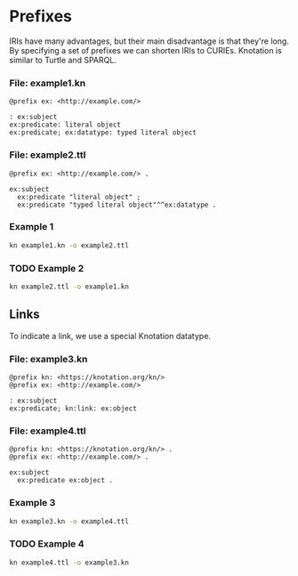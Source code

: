 # Prefixes

IRIs have many advantages, but their main disadvantage is that they're long. By specifying a set of prefixes we can shorten IRIs to CURIEs. Knotation is similar to Turtle and SPARQL.

### File: example1.kn

```kn
@prefix ex: <http://example.com/>

: ex:subject
ex:predicate: literal object
ex:predicate; ex:datatype: typed literal object
```

### File: example2.ttl

```ttl
@prefix ex: <http://example.com/> .

ex:subject
  ex:predicate "literal object" ;
  ex:predicate "typed literal object"^^ex:datatype .
```

### Example 1

```sh
kn example1.kn -o example2.ttl
```

### TODO Example 2

```sh
kn example2.ttl -o example1.kn
```

## Links

To indicate a link, we use a special Knotation datatype.

### File: example3.kn

```kn
@prefix kn: <https://knotation.org/kn/>
@prefix ex: <http://example.com/>

: ex:subject
ex:predicate; kn:link: ex:object
```

### File: example4.ttl

```ttl
@prefix kn: <https://knotation.org/kn/> .
@prefix ex: <http://example.com/> .

ex:subject
  ex:predicate ex:object .
```

### Example 3

```sh
kn example3.kn -o example4.ttl
```

### TODO Example 4

```sh
kn example4.ttl -o example3.kn
```
